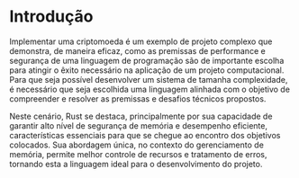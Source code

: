 # Introdução

Implementar uma criptomoeda é um exemplo de projeto complexo que demonstra, de maneira eficaz, como as premissas de performance e segurança de uma linguagem de programação são de importante escolha para atingir o êxito necessário na aplicação de um projeto computacional. Para que seja possível desenvolver um sistema de tamanha complexidade, é necessário que seja escolhida uma linguagem alinhada com o objetivo de compreender e resolver as premissas e desafios técnicos propostos. 

Neste cenário, Rust se destaca, principalmente por sua capacidade de garantir alto nível de segurança de memória e desempenho eficiente, características essenciais para que se chegue ao encontro dos objetivos colocados. Sua abordagem única, no contexto do gerenciamento de memória, permite melhor controle de recursos e tratamento de erros, tornando esta a linguagem ideal para o desenvolvimento do projeto.